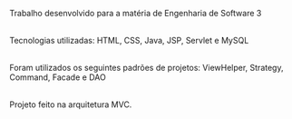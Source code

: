Trabalho desenvolvido para a matéria de Engenharia de Software 3</br></br>

Tecnologias utilizadas: HTML, CSS, Java, JSP, Servlet e MySQL</br></br>

Foram utilizados os seguintes padrões de projetos: ViewHelper, Strategy, Command, Facade e DAO</br></br>

Projeto feito na arquitetura MVC.